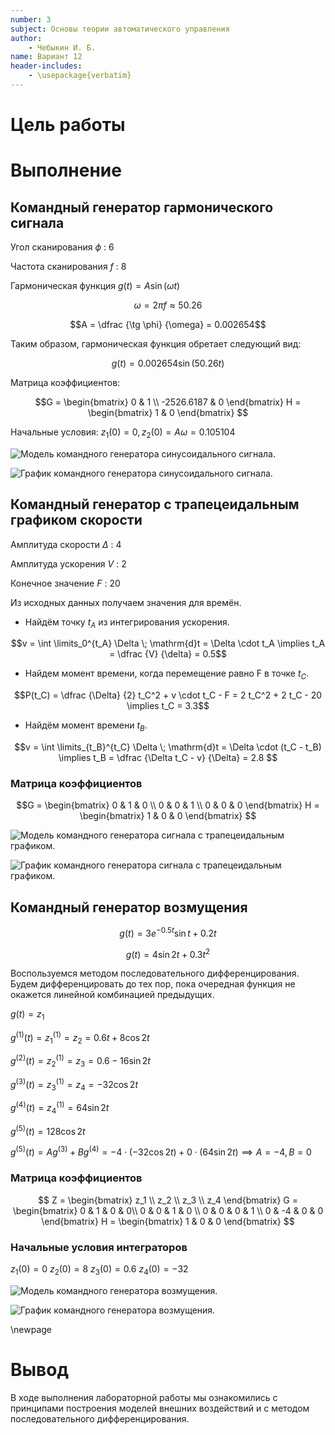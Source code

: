 ```yaml
---
number: 3
subject: Основы теории автоматического управления
author:
	- Чебыкин И. Б.
name: Вариант 12
header-includes:
	- \usepackage{verbatim}
---
```


# Цель работы

# Выполнение

## Командный генератор гармонического сигнала

Угол сканирования $\phi$
: 6

Частота сканирования $f$
: 8

Гармоническая функция $g(t) = A\sin (\omega t)$

$$\omega = 2 \pi f \approx 50.26$$

$$A = \dfrac {\tg \phi} {\omega} = 0.002654$$

Таким образом, гармоническая функция обретает следующий вид:

$$g(t) = 0.002654 \sin (50.26t)$$

Матрица коэффициентов:

$$G =
	\begin{bmatrix}
		0         & 1 \\
	   -2526.6187 & 0
	\end{bmatrix}
	H = \begin{bmatrix}
			1 & 0
		\end{bmatrix}
$$

Начальные условия: $z_1(0) = 0, z_2(0) = A \omega = 0.105104$

![Модель командного генератора синусоидального сигнала.](img/scheme1.png)

![График командного генератора синусоидального сигнала.](img/graph1.png)

## Командный генератор с трапецеидальным графиком скорости

Амплитуда скорости $\Delta$
: 4

Амплитуда ускорения $V$
: 2

Конечное значение $F$
: 20

Из исходных данных получаем значения для времён.

- Найдём точку $t_A$ из интегрирования ускорения.

$$v = \int \limits_0^{t_A} \Delta \; \mathrm{d}t = \Delta \cdot t_A \implies  t_A = \dfrac {V} {\delta} = 0.5$$

- Найдем момент времени, когда перемещение равно F в точке $t_C$.

$$P(t_C) = \dfrac {\Delta} {2} t_C^2 + v \cdot t_C - F = 2 t_C^2 + 2 t_C - 20
		\implies t_C = 3.3$$

- Найдём момент времени $t_B$.

$$v = \int \limits_{t_B}^{t_C} \Delta \; \mathrm{d}t
	=  \Delta \cdot (t_C - t_B) \implies t_B
	= \dfrac {\Delta t_C - v} {\Delta} = 2.8
$$

### Матрица коэффициентов

$$G =
	\begin{bmatrix}
		0 & 1 & 0 \\
		0 & 0 & 1 \\
		0 & 0 & 0
	\end{bmatrix}
	H = \begin{bmatrix}
			1 & 0 & 0
		\end{bmatrix}
$$

![Модель командного генератора cигнала с трапецеидальным графиком.](img/scheme2.png)

![График командного генератора cигнала с трапецеидальным графиком.](img/graph2.png)

## Командный генератор возмущения

$$g(t) = 3 e^{-0.5t}\sin t + 0.2 t$$

$$g(t) = 4\sin 2t + 0.3t^2$$

Воспользуемся методом последовательного дифференцирования. Будем дифференцировать до тех
пор, пока очередная функция не окажется линейной комбинацией предыдущих.

$g(t) = z_1$

$g^{(1)}(t) = z_1^{(1)} = z_2 = 0.6 t + 8\cos 2t$

$g^{(2)}(t) = z_2^{(1)} = z_3 = 0.6 - 16\sin 2t$

$g^{(3)}(t) = z_3^{(1)} = z_4 = -32\cos 2t$

$g^{(4)}(t) = z_4^{(1)} = 64 \sin 2t$

$g^{(5)}(t) = 128\cos 2t$

$g^{(5)}(t) = Ag^{(3)} + Bg^{(4)} = -4\cdot(-32\cos 2t) + 0\cdot(64 \sin 2t)
\implies A = -4, B = 0$

### Матрица коэффициентов

$$
	Z = \begin{bmatrix}
		z_1 \\ z_2 \\ z_3 \\ z_4
	\end{bmatrix}
	G =
	\begin{bmatrix}
		0 & 1 & 0 & 0\\
		0 & 0 & 1 & 0 \\
		0 & 0 & 0 & 1 \\
		0 & -4 & 0 & 0
	\end{bmatrix}
	H = \begin{bmatrix}
			1 & 0 & 0
		\end{bmatrix}
$$

### Начальные условия интеграторов

$z_1(0) = 0$
$z_2(0) = 8$
$z_3(0) = 0.6$
$z_4(0) = -32$


![Модель командного генератора возмущения.](img/scheme3.png)

![График командного генератора возмущения.](img/graph3.png)

\newpage

# Вывод

В ходе выполнения лабораторной работы мы ознакомились
с принципами построения моделей внешних воздействий и с методом
последовательного дифференцирования.
